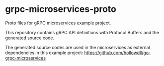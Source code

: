 # grpc-microservices-proto
Proto files for gRPC microservices example project.

This repository contains gRPC API definitions with Protocol Buffers and the generated source code.

The generated source codes are used in the microservices as external dependencies in this example project: https://github.com/hollowdll/go-grpc-microservices
